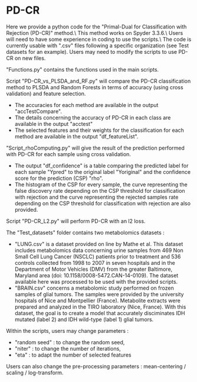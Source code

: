 # PD-CR
Here we provide a python code for the "Primal-Dual for Classification with Rejection (PD-CR)" method.\\
This method works on Spyder 3.3.6.\\
Users will need to have some experience in coding to use the scripts.\\
The code is currently usable with ".csv" files following a specific organization (see Test datasets for an example). Users may need to modify the scripts to use PD-CR on new files.

"Functions.py" contains the functions used in the main scripts.

Script "PD-CR_vs_PLSDA_and_RF.py" will compare the PD-CR classification method to PLSDA and Random Forests in terms of accuracy (using cross validation) and feature selection. 
- The accuracies for each method are available in the output "accTestCompare". 
- The details concerning the accuracy of PD-CR in each class are available in the output "acctest"
- The selected features and their weights for the classification for each method are available in the output "df_featureList".

"Script_rhoComputing.py" will give the result of the prediction performed with PD-CR for each sample using cross validation. 
- The output "df_confidence" is a table comparing the predicted label for each sample "Ypred" to the original label "Yoriginal" and the confidence score for the prediction (CSP) "rho".
- The histogram of the CSP for every sample, the curve representing the false discovery rate depending on the CSP threshold for classification with rejection and the curve representing the rejected samples rate depending on the CSP threshold for classification with rejection are also provided.

Script "PD-CR_L2.py" will perform PD-CR with an l2 loss.

The "Test_datasets" folder contains two metabolomics datasets :
- "LUNG.csv" is a dataset provided on line by Mathe et al. This dataset includes metabolomics data concerning urine samples from 469 Non Small Cell Lung Cancer (NSCLC) patients prior to treatment and 536 controls collected from 1998 to 2007 in seven hospitals and in the Department of Motor Vehicles (DMV) from the greater Baltimore, Maryland area (doi: 10.1158/0008-5472.CAN-14-0109). The dataset available here was processed to be used with the provided scripts.
- "BRAIN.csv" concerns a metabolomic study performed on frozen samples of glial tumors. The samples were provided by the university hospitals of Nice and Montpellier (France). Metabolite extracts were prepared and analyzed in the TIRO laboratory (Nice, France). With this dataset, the goal is to create a model that accurately disciminates IDH mutated (label 2) and IDH wild-type (label 1) glial tumors.

Within the scripts, users may change parameters : 
- "random seed" : to change the random seed,
- "niter" : to change the number of iterations, 
- "eta" : to adapt the number of selected features 

Users can also change the pre-processing parameters : mean-centering / scaling / log-transform.
